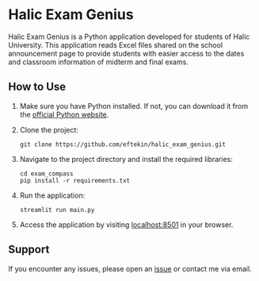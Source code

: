 # Halic Exam Genius

Halic Exam Genius is a Python application developed for students of Halic University. This application reads Excel files shared on the school announcement page to provide students with easier access to the dates and classroom information of midterm and final exams.

## How to Use

1. Make sure you have Python installed. If not, you can download it from the [official Python website](https://www.python.org/).

2. Clone the project:
   ```
   git clone https://github.com/eftekin/halic_exam_genius.git
   ```

3. Navigate to the project directory and install the required libraries:
   ```
   cd exam_compass
   pip install -r requirements.txt
   ```

4. Run the application:
   ```
   streamlit run main.py
   ```

5. Access the application by visiting [localhost:8501](http://localhost:8501) in your browser.

## Support

If you encounter any issues, please open an [issue](https://github.com/eftekin/halic_exam_genius/issues) or contact me via email.
